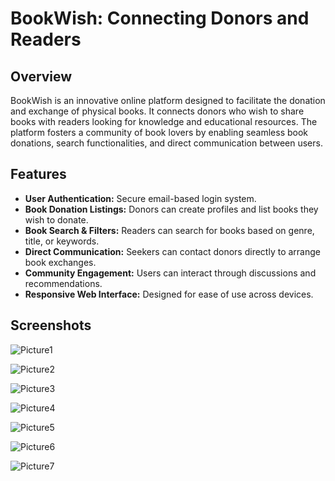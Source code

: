 # BookWish: Connecting Donors and Readers

## Overview
BookWish is an innovative online platform designed to facilitate the donation and exchange of physical books. It connects donors who wish to share books with readers looking for knowledge and educational resources. The platform fosters a community of book lovers by enabling seamless book donations, search functionalities, and direct communication between users.

## Features
- **User Authentication:** Secure email-based login system.
- **Book Donation Listings:** Donors can create profiles and list books they wish to donate.
- **Book Search & Filters:** Readers can search for books based on genre, title, or keywords.
- **Direct Communication:** Seekers can contact donors directly to arrange book exchanges.
- **Community Engagement:** Users can interact through discussions and recommendations.
- **Responsive Web Interface:** Designed for ease of use across devices.

## Screenshots
![Picture1](https://github.com/user-attachments/assets/73c10206-e817-498d-995c-2511454166e9)

![Picture2](https://github.com/user-attachments/assets/39ab5ff7-47e9-4ee4-b7e3-4e5930738218)

![Picture3](https://github.com/user-attachments/assets/69446b53-e81e-49bd-be4e-7967a630a2fb)

![Picture4](https://github.com/user-attachments/assets/9edcf99b-ab22-49cb-bb89-bc6c16e2c973)

![Picture5](https://github.com/user-attachments/assets/72376daf-594a-4758-a51d-80f7d2a6ee68)

![Picture6](https://github.com/user-attachments/assets/ffba7c64-d0e0-4257-b002-fb5fe42dc0b7)

![Picture7](https://github.com/user-attachments/assets/a6bf33af-780c-4c1f-847d-68e3d93935f5)

